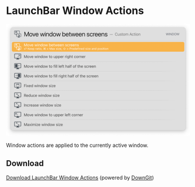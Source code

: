 # LaunchBar Window Actions

<img src="windowactions.png" width="600"/> 

Window actions are applied to the currently active window. 

## Download

[Download LaunchBar Window Actions](https://minhaskamal.github.io/DownGit/#/home?url=https://github.com/Ptujec/LaunchBar/tree/master/Window-Actions) (powered by [DownGit](https://github.com/MinhasKamal/DownGit))

